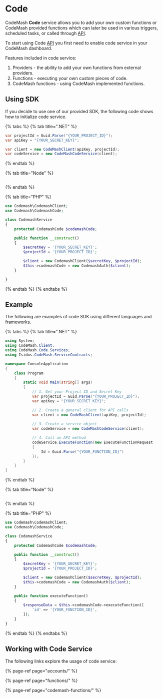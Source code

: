 # Code

CodeMash **Code** service allows you to add your own custom functions or CodeMash provided functions which can later be used in various triggers, scheduled tasks, or called through [API](https://docs.codemash.io/sdks).

To start using Code [API](https://docs.codemash.io/sdks) you first need to enable code service in your CodeMash dashboard.

Features included in code service:

1. Providers - the ability to add your own functions from external providers.
2. Functions - executing your own custom pieces of code.
3. CodeMash functions - using CodeMash implemented functions.

## Using SDK

If you decide to use one of our provided SDK, the following code shows how to initialize code service.

{% tabs %}
{% tab title=".NET" %}
```csharp
var projectId = Guid.Parse("{YOUR_PROJECT_ID}");
var apiKey = "{YOUR_SECRET_KEY}";

var client = new CodeMashClient(apiKey, projectId);
var codeService = new CodeMashCodeService(client);
```
{% endtab %}

{% tab title="Node" %}
```

```
{% endtab %}

{% tab title="PHP" %}
```php
use Codemash\CodemashClient;
use Codemash\CodemashCode;

class CodemashService
{
    protected CodemashCode $codemashCode;

    public function __construct()
    {
        $secretKey = '{YOUR_SECRET_KEY}';
        $projectId = '{YOUR_PROJECT_ID}';

        $client = new CodemashClient($secretKey, $projectId);
        $this->codemashCode = new CodemashAuth($client);
    }

}
```
{% endtab %}
{% endtabs %}

## Example

The following are examples of code SDK using different languages and frameworks.

{% tabs %}
{% tab title=".NET" %}
```csharp
using System;
using CodeMash.Client;
using CodeMash.Code.Services;
using Isidos.CodeMash.ServiceContracts;

namespace ConsoleApplication
{
    class Program
    {
        static void Main(string[] args)
        {
            // 1. Get your Project ID and Secret Key
            var projectId = Guid.Parse("{YOUR_PROJECT_ID}");
            var apiKey = "{YOUR_SECRET_KEY}";

            // 2. Create a general client for API calls
            var client = new CodeMashClient(apiKey, projectId);
            
            // 3. Create a service object
            var codeService = new CodeMashCodeService(client);

            // 4. Call an API method
            codeService.ExecuteFunction(new ExecuteFunctionRequest
            {
                Id = Guid.Parse("{YOUR_FUNCTION_ID}")
            });
        }
    }
}
```
{% endtab %}

{% tab title="Node" %}
```

```
{% endtab %}

{% tab title="PHP" %}
```php
use Codemash\CodemashClient;
use Codemash\CodemashCode;

class CodemashService
{
    protected CodemashCode $codemashCode;

    public function __construct()
    {
        $secretKey = '{YOUR_SECRET_KEY}';
        $projectId = '{YOUR_PROJECT_ID}';

        $client = new CodemashClient($secretKey, $projectId);
        $this->codemashCode = new CodemashAuth($client);
    }

    public function executeFunction()
    {
        $responseData = $this->codemashCode->executeFunction([
            'id' => '{YOUR_FUNCTION_ID}',
        ]);
    }
}
```
{% endtab %}
{% endtabs %}

## Working with Code Service

The following links explore the usage of code service:

{% page-ref page="accounts/" %}

{% page-ref page="functions/" %}

{% page-ref page="codemash-functions/" %}

